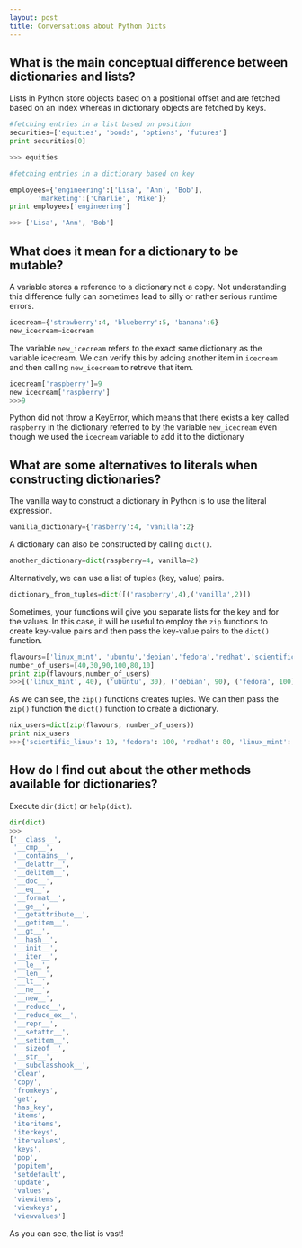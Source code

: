 ```yaml
---
layout: post
title: Conversations about Python Dicts
---
```


## What is the main conceptual difference between dictionaries and lists?

Lists in Python store objects based on a positional offset and are fetched
based on an index whereas in dictionary objects are fetched by keys. 

```python
#fetching entries in a list based on position
securities=['equities', 'bonds', 'options', 'futures']
print securities[0]

>>> equities
```

```python
#fetching entries in a dictionary based on key

employees={'engineering':['Lisa', 'Ann', 'Bob'],
	   'marketing':['Charlie', 'Mike']}
print employees['engineering']

>>> ['Lisa', 'Ann', 'Bob']
```

## What does it mean for a dictionary to be mutable?

A variable stores a reference to a dictionary not a copy.
Not understanding this difference fully can sometimes lead
to silly or rather serious runtime errors.

```python
icecream={'strawberry':4, 'blueberry':5, 'banana':6}
new_icecream=icecream
```

The variable `new_icecream` refers to the exact same dictionary as the variable icecream.
We can verify this by adding another item in `icecream` and then calling
`new_icecream` to retreve that item. 

```python
icecream['raspberry']=9
new_icecream['raspberry']
>>>9
```
Python did not throw a KeyError, which means that there exists a key called `raspberry` in the dictionary
referred to by the variable `new_icecream` even though
we used the `icecream` variable to add it to the dictionary


## What are some alternatives to literals when constructing dictionaries?

The vanilla way to construct a dictionary in Python is to use the literal expression.

```python
vanilla_dictionary={'rasberry':4, 'vanilla':2}
```

A dictionary can also be constructed by calling `dict()`.

```python
another_dictionary=dict(raspberry=4, vanilla=2)
```

Alternatively, we can use a list of tuples (key, value) pairs.

```python
dictionary_from_tuples=dict([('raspberry',4),('vanilla',2)])
```

Sometimes, your functions will give you separate lists for the key and for the 
values. In this case, it will be useful to employ the `zip` functions to create 
key-value pairs and then pass the key-value pairs to the `dict()` function. 

```python
flavours=['linux_mint', 'ubuntu','debian','fedora','redhat','scientific_linux']
number_of_users=[40,30,90,100,80,10]
print zip(flavours,number_of_users)
>>>[('linux_mint', 40), ('ubuntu', 30), ('debian', 90), ('fedora', 100), ('redhat', 80), ('scientific_linux', 10)]
```
As we can see, the `zip()` functions creates tuples.
We can then pass the `zip()` function the `dict()`
function to create a dictionary.

```python
nix_users=dict(zip(flavours, number_of_users))
print nix_users
>>>{'scientific_linux': 10, 'fedora': 100, 'redhat': 80, 'linux_mint': 40, 'ubuntu': 30, 'debian': 90}
```

## How do I find out about the other methods available for dictionaries?

Execute `dir(dict)` or `help(dict)`.

```python
dir(dict)
>>>
['__class__',
 '__cmp__',
 '__contains__',
 '__delattr__',
 '__delitem__',
 '__doc__',
 '__eq__',
 '__format__',
 '__ge__',
 '__getattribute__',
 '__getitem__',
 '__gt__',
 '__hash__',
 '__init__',
 '__iter__',
 '__le__',
 '__len__',
 '__lt__',
 '__ne__',
 '__new__',
 '__reduce__',
 '__reduce_ex__',
 '__repr__',
 '__setattr__',
 '__setitem__',
 '__sizeof__',
 '__str__',
 '__subclasshook__',
 'clear',
 'copy',
 'fromkeys',
 'get',
 'has_key',
 'items',
 'iteritems',
 'iterkeys',
 'itervalues',
 'keys',
 'pop',
 'popitem',
 'setdefault',
 'update',
 'values',
 'viewitems',
 'viewkeys',
 'viewvalues']
```

As you can see, the list is vast!
